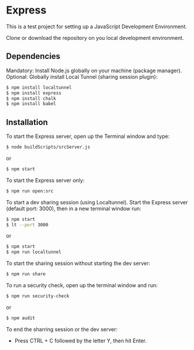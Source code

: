 # Express
This is a test project for setting up a JavaScript Development Environment.

Clone or download the repository on you local development environment.

## Dependencies
Mandatory: Install Node.js globally on your machine (package manager).
Optional: Globally install Local Tunnel (sharing session plugin):
```sh
$ npm install localtunnel
$ npm install express
$ npm install chalk
$ npm install babel
```

## Installation
To start the Express server, open up the Terminal window and type:
```sh
$ node buildScripts/srcServer.js
```
or
```sh
$ npm start
```
To start the Express server only:
```sh
$ npm run open:src
```

To start a dev sharing session (using Localtunnel).
Start the Express server (default port: 3000), then in a new terminal window run:
```sh
$ npm start
$ lt --port 3000
```
or
```sh
$ npm start
$ npm run localtunnel
```
To start the sharing session without starting the dev server:
```sh
$ npm run share
```

To run a security check, open up the terminal window and run:
```sh
$ npm run security-check
```
or
```sh
$ npm audit
```

To end the sharring session or the dev server:
- Press CTRL + C followed by the letter Y, then hit Enter.
